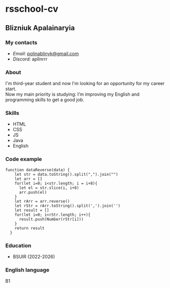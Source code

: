 # rsschool-cv
## Blizniuk Apalainaryia 

### My contacts

* _Email:_ polinablinyk@gmail.com
* _Discord:_ apllnrrr

### About 

I'm third-year student and now I'm looking for an opportunity for my career start.  
Now my main priority is studying: I’m improving my English and programming skills to get a good job. 

### Skills 
* HTML
* CSS
* JS
* Java
* English
### Code example 
```
function dataReverse(data) {
    let str = data.toString().split(",").join("")
    let arr = []
    for(let i=0; i<str.length; i = i+8){
      let el = str.slice(i, i+8)
      arr.push(el)
    }
    let rArr = arr.reverse()
    let rStr = rArr.toString().split(',').join('')
    let result = []
    for(let i=0; i<rStr.length; i++){
      result.push(Number(rStr[i]))
    }
    return result
  }
```
### Education 
* BSUIR (2022-2026)
### English language
B1
